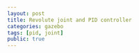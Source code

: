 ```yaml
---
layout: post
title: Revolute joint and PID controller
categories: gazebo
tags: [pid, joint]
public: true
---
```




<script src="http://gist-it.appspot.com/github/robobe/gazebo_tutorial/blob/master/models/mybox/model.sdf"></script>